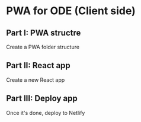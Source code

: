 # PWA for ODE (Client side)

## Part I: PWA structre
Create a PWA folder structure 

## Part II: React app
Create a new React app

## Part III: Deploy app
Once it's done, deploy to Netlify